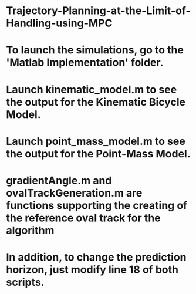 # Trajectory-Planning-at-the-Limit-of-Handling-using-MPC

# To launch the simulations, go to the 'Matlab Implementation' folder.

# Launch kinematic_model.m to see the output for the Kinematic Bicycle Model.
# Launch point_mass_model.m to see the output for the Point-Mass Model.

# gradientAngle.m and ovalTrackGeneration.m are functions supporting the creating of the reference oval track for the algorithm

# In addition, to change the prediction horizon, just modify line 18 of both scripts.
